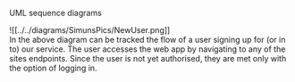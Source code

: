 <!-- With a UML sequence diagram, illustrate the flow of messages and data through your Chirp! application. Start with an HTTP request that is send by an unauthorized user to the root endpoint of your application and end with the completely rendered web-page that is returned to the user.

Make sure that your illustration is complete. That is, likely for many of you there will be different kinds of "calls" and responses. Some HTTP calls and responses, some calls and responses in C\# and likely some more. (Note the previous sentence is vague on purpose. I want that you create a complete illustration. -->

UML sequence diagrams

![[../../diagrams/SimunsPics/NewUser.png]]
\
In the above diagram can be tracked the flow of a user signing up for (or in to) our service. 
The user accesses the web app by navigating to any of the sites endpoints.
Since the user is not yet authorised, they are met only with the option of logging in.
